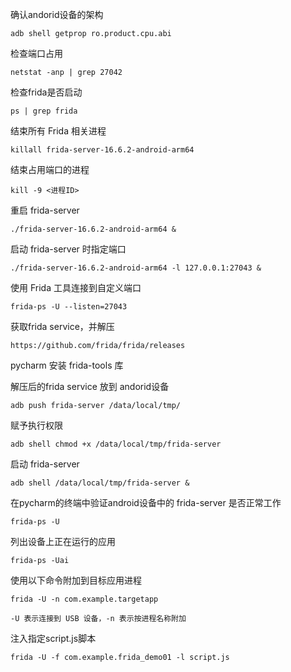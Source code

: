 确认andorid设备的架构
```
adb shell getprop ro.product.cpu.abi
```

检查端口占用
```
netstat -anp | grep 27042
```

检查frida是否启动
```
ps | grep frida
```

结束所有 Frida 相关进程
```
killall frida-server-16.6.2-android-arm64
```

结束占用端口的进程
```
kill -9 <进程ID>
```

重启 frida-server
```
./frida-server-16.6.2-android-arm64 &
```

启动 frida-server 时指定端口
```
./frida-server-16.6.2-android-arm64 -l 127.0.0.1:27043 &
```

使用 Frida 工具连接到自定义端口
```
frida-ps -U --listen=27043
```


获取frida service，并解压
```
https://github.com/frida/frida/releases
```

pycharm 安装 frida-tools 库

解压后的frida service 放到 andorid设备
```
adb push frida-server /data/local/tmp/
```

赋予执行权限
```
adb shell chmod +x /data/local/tmp/frida-server
```

启动 frida-server
```
adb shell /data/local/tmp/frida-server &
```

在pycharm的终端中验证android设备中的 frida-server 是否正常工作
```
frida-ps -U
```

列出设备上正在运行的应用
```
frida-ps -Uai
```

使用以下命令附加到目标应用进程
```
frida -U -n com.example.targetapp

-U 表示连接到 USB 设备，-n 表示按进程名称附加
```

注入指定script.js脚本
```
frida -U -f com.example.frida_demo01 -l script.js
```